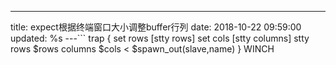 ---
title: expect根据终端窗口大小调整buffer行列
date: 2018-10-22 09:59:00
updated: %s
---<!--markdown-->```
trap {
 set rows [stty rows]
 set cols [stty columns]
 stty rows $rows columns $cols < $spawn_out(slave,name)
} WINCH
```